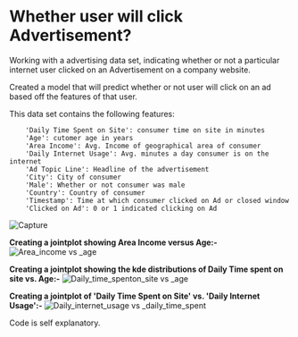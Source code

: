 # Whether user will click Advertisement?
Working with a advertising data set, indicating whether or not a particular internet user clicked on an Advertisement on a company website.

Created a model that will predict whether or not user will click on an ad based off the features of that user.

This data set contains the following features:
        
        'Daily Time Spent on Site': consumer time on site in minutes
        'Age': cutomer age in years
        'Area Income': Avg. Income of geographical area of consumer
        'Daily Internet Usage': Avg. minutes a day consumer is on the internet
        'Ad Topic Line': Headline of the advertisement
        'City': City of consumer
        'Male': Whether or not consumer was male
        'Country': Country of consumer
        'Timestamp': Time at which consumer clicked on Ad or closed window
        'Clicked on Ad': 0 or 1 indicated clicking on Ad

![Capture](https://user-images.githubusercontent.com/39646018/62708534-3cdf7a80-ba11-11e9-9515-448a802814c8.PNG)

**Creating a jointplot showing Area Income versus Age:-**
![Area_income vs _age](https://user-images.githubusercontent.com/39646018/62314510-d3abb480-b4b0-11e9-90c5-366148c5da74.PNG)

**Creating a jointplot showing the kde distributions of Daily Time spent on site vs. Age:-**
![Daily_time_spenton_site vs _age](https://user-images.githubusercontent.com/39646018/62314778-7401d900-b4b1-11e9-86d8-62dcaff5c8b0.PNG)

**Creating a jointplot of 'Daily Time Spent on Site' vs. 'Daily Internet Usage':-**
![Daily_internet_usage vs _daily_time_spent](https://user-images.githubusercontent.com/39646018/62314803-8419b880-b4b1-11e9-9514-bd2db86c7679.PNG)


Code is self explanatory.
